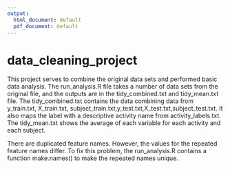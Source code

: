 ```yaml
---
output:
  html_document: default
  pdf_document: default
---
```

# data_cleaning_project
This project serves to combine the original data sets and performed basic data analysis. The run_analysis.R file takes a number of data sets from the original file, and the outputs are in the tidy_combined.txt and tidy_mean.txt file. The tidy_combined.txt contains the data combining data from y_train.txt, X_train.txt, subject_train.txt,y_test.txt,X_test.txt,subject_test.txt. It also maps the label with a descriptive activity name from activity_labels.txt.  The tidy_mean.txt shows the average of each variable for each activity and each subject.

There are duplicated feature names. However, the values for the repeated feature names differ. To fix this problem, the run_analysis.R contains a function make.names() to make the repeated names unique.
